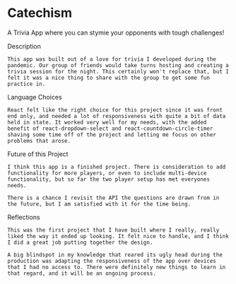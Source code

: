 # Catechism
A Trivia App where you can stymie your opponents with tough challenges!

Description

    This app was built out of a love for trivia I developed during the pandemic. Our group of friends would take turns hosting and creating a trivia session for the night. This certainly won't replace that, but I felt it was a nice thing to share with the group to get some fun practice in.

Language Choices

    React felt like the right choice for this project since it was front end only, and needed a lot of responsiveness with quite a bit of data held in state. It worked very well for my needs, with the added benefit of react-dropdown-select and react-countdown-circle-timer shaving some time off of the project and letting me focus on other problems that arose.

Future of this Project

    I think this app is a finished project. There is consideration to add functionality for more players, or even to include multi-device functionality, but so far the two player setup has met everyones needs. 

    There is a chance I revisit the API the questions are drawn from in the future, but I am satisfied with it for the time being.

Reflections

    This was the first project that I have built where I really, really liked the way it ended up looking. It felt nice to handle, and I think I did a great job putting together the design.

    A big blindspot in my knowledge that reared its ugly head during the production was adapting the responsiveness of the app over devices that I had no access to. There were definitely new things to learn in that regard, and it will be an ongoing process.


